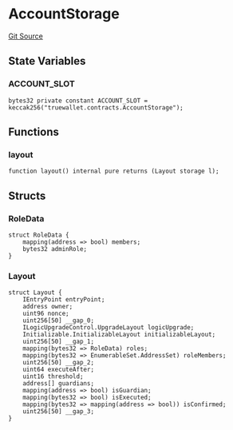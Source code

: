 # AccountStorage
[Git Source](https://github.com/TrueWallet/contracts/blob/b38849a85d65fd71e42df8fc5190581d11c83fec/src/utils/AccountStorage.sol)


## State Variables
### ACCOUNT_SLOT

```solidity
bytes32 private constant ACCOUNT_SLOT = keccak256("truewallet.contracts.AccountStorage");
```


## Functions
### layout


```solidity
function layout() internal pure returns (Layout storage l);
```

## Structs
### RoleData

```solidity
struct RoleData {
    mapping(address => bool) members;
    bytes32 adminRole;
}
```

### Layout

```solidity
struct Layout {
    IEntryPoint entryPoint;
    address owner;
    uint96 nonce;
    uint256[50] __gap_0;
    ILogicUpgradeControl.UpgradeLayout logicUpgrade;
    Initializable.InitializableLayout initializableLayout;
    uint256[50] __gap_1;
    mapping(bytes32 => RoleData) roles;
    mapping(bytes32 => EnumerableSet.AddressSet) roleMembers;
    uint256[50] __gap_2;
    uint64 executeAfter;
    uint16 threshold;
    address[] guardians;
    mapping(address => bool) isGuardian;
    mapping(bytes32 => bool) isExecuted;
    mapping(bytes32 => mapping(address => bool)) isConfirmed;
    uint256[50] __gap_3;
}
```

